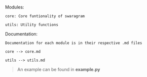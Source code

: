 Modules:

	core: Core funtionality of swaragram

	utils: Utility functions

Documentation:

	Documentation for each module is in their respective .md files

	core --> core.md

	utils --> utils.md

> An example can be found in **example.py**
